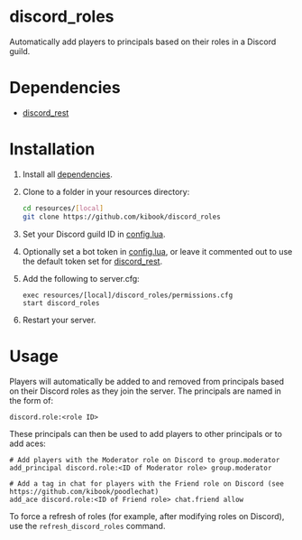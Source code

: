 # discord_roles

Automatically add players to principals based on their roles in a Discord guild.

# Dependencies

- [discord_rest](https://github.com/kibook/discord_rest)

# Installation

1. Install all [dependencies](#dependencies).

2. Clone to a folder in your resources directory:

   ```sh
   cd resources/[local]
   git clone https://github.com/kibook/discord_roles
   ```

3. Set your Discord guild ID in [config.lua](config.lua).

4. Optionally set a bot token in [config.lua](config.lua), or leave it commented out to use the default token set for [discord_rest](https://github.com/kibook/discord_rest).

5. Add the following to server.cfg:

   ```
   exec resources/[local]/discord_roles/permissions.cfg
   start discord_roles
   ```

6. Restart your server.

# Usage

Players will automatically be added to and removed from principals based on their Discord roles as they join the server. The principals are named in the form of:

```
discord.role:<role ID>
```

These principals can then be used to add players to other principals or to add aces:

```
# Add players with the Moderator role on Discord to group.moderator
add_principal discord.role:<ID of Moderator role> group.moderator
```

```
# Add a tag in chat for players with the Friend role on Discord (see https://github.com/kibook/poodlechat)
add_ace discord.role:<ID of Friend role> chat.friend allow
```

To force a refresh of roles (for example, after modifying roles on Discord), use the `refresh_discord_roles` command.
